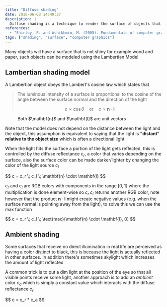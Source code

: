 ```yaml
---
title: "Diffuse shading"
date: 2016-06-03 14:49:37
description: |
  Diffuse shading is a technique to render the surface of objects that are not shinny.
references:
  - "Shirley, P. and Ashikhmin, M. (2005). Fundamentals of computer graphics. Wellesley, Mass.: AK Peters."
tags: ["shading", "surface", "computer graphics"]
---
```


Many objects will have a surface that is not shiny for example wood and paper, such objects can be modeled using the Lambertian Model

## Lambertian shading model

A Lambertian object obeys the Lambert's cosine law which states that

> The luminous intensity of a surface is proportional to the cosine of the angle between the surface normal and the direction of the light
>
> $$
> c \propto \cos{\theta}  \quad \text{or} \quad c \propto \mathbf{n} \cdot \mathbf{l}
> $$

<figure>
  <div class="figure-images">
    <img class="lazy-load" data-src="/images/diffuse-shading!lambertian.jpg" alt="">
  </div>
  <figcaption>Both $\mathbf{n}$ and $\mathbf{l}$ are unit vectors</figcaption>
</figure>

Note that the model does not depend on the distance between the light and the object, this assumption is equivalent to saying that the light is **"distant" relative to the object size** which is often a directional light

When the light hits the surface a portion of the light gets reflected, this is controlled by the diffuse reflectance $c_r$, a color that varies depending on the surface, also the surface color can be made darker/lighter by changing the color of the light source $c_l$

<div>$$
c = c_r \; c_l \; \mathbf{n} \cdot \mathbf{l}
$$</div>

$c_r$ and $c_l$ are RGB colors with components in the range $[0, 1]$ where the multiplication is done element-wise so $c_r\; c_l$ returns another RGB color, note however that the product $\mathbf{n} \cdot \mathbf{l}$ might create negative values (e.g. when the surface normal is pointing away from the light), to solve this we can use the max function

<div>$$
c = c_r \; c_l \; \text{max}(\mathbf{n} \cdot \mathbf{l}, 0)
$$</div>

## Ambient shading

Some surfaces that receive no direct illumination in real life are perceived as having a color distinct to black, this is because the light is actually reflected in other surfaces. In addition there's sometimes skylight which increases the amount of light reflected

A common trick is to put a dim light at the position of the eye so that all visible points receive some light, another approach is to add an *ambient* color $c_a$ which is simply a constant value which interacts with the diffuse reflectance $c_r$

<div>$$
c = c_r * c_a
$$</div>
